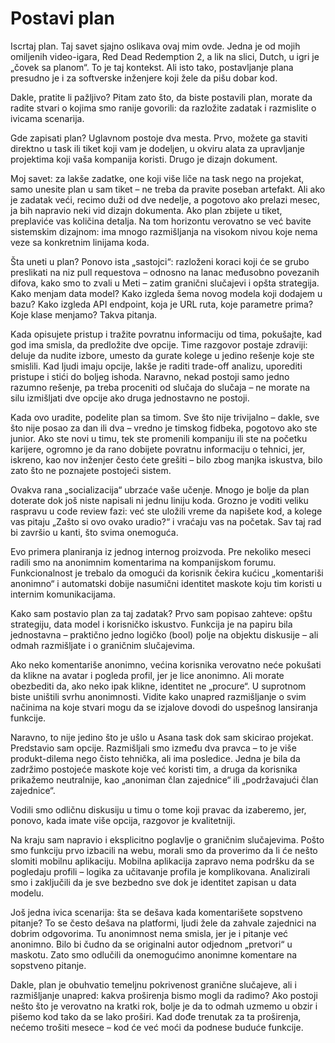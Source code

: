 # Postavi plan

Iscrtaj plan. Taj savet sjajno oslikava ovaj mim ovde. Jedna je od mojih omiljenih video-igara, Red Dead Redemption 2, a lik na slici, Dutch, u igri je „čovek sa planom“. To je taj kontekst. Ali isto tako, postavljanje plana presudno je i za softverske inženjere koji žele da pišu dobar kod.

Dakle, pratite li pažljivo? Pitam zato što, da biste postavili plan, morate da radite stvari o kojima smo ranije govorili: da razložite zadatak i razmislite o ivicama scenarija.

Gde zapisati plan? Uglavnom postoje dva mesta. Prvo, možete ga staviti direktno u task ili tiket koji vam je dodeljen, u okviru alata za upravljanje projektima koji vaša kompanija koristi. Drugo je dizajn dokument.

Moj savet: za lakše zadatke, one koji više liče na task nego na projekat, samo unesite plan u sam tiket – ne treba da pravite poseban artefakt. Ali ako je zadatak veći, recimo duži od dve nedelje, a pogotovo ako prelazi mesec, ja bih napravio neki vid dizajn dokumenta. Ako plan zbijete u tiket, preplaviće vas količina detalja. Na tom horizontu verovatno se već bavite sistemskim dizajnom: ima mnogo razmišljanja na visokom nivou koje nema veze sa konkretnim linijama koda.

Šta uneti u plan? Ponovo ista „sastojci“: razloženi koraci koji će se grubo preslikati na niz pull requestova – odnosno na lanac međusobno povezanih difova, kako smo to zvali u Meti – zatim granični slučajevi i opšta strategija. Kako menjam data model? Kako izgleda šema novog modela koji dodajem u bazu? Kako izgleda API endpoint, koja je URL ruta, koje parametre prima? Koje klase menjamo? Takva pitanja.

Kada opisujete pristup i tražite povratnu informaciju od tima, pokušajte, kad god ima smisla, da predložite dve opcije. Time razgovor postaje zdraviji: deluje da nudite izbore, umesto da gurate kolege u jedino rešenje koje ste smislili. Kad ljudi imaju opcije, lakše je raditi trade-off analizu, uporediti pristupe i stići do boljeg ishoda. Naravno, nekad postoji samo jedno razumno rešenje, pa treba proceniti od slučaja do slučaja – ne morate na silu izmišljati dve opcije ako druga jednostavno ne postoji.

Kada ovo uradite, podelite plan sa timom. Sve što nije trivijalno – dakle, sve što nije posao za dan ili dva – vredno je timskog fidbeka, pogotovo ako ste junior. Ako ste novi u timu, tek ste promenili kompaniju ili ste na početku karijere, ogromno je da rano dobijete povratnu informaciju o tehnici, jer, iskreno, kao nov inženjer često ćete grešiti – bilo zbog manjka iskustva, bilo zato što ne poznajete postojeći sistem.

Ovakva rana „socializacija“ ubrzaće vaše učenje. Mnogo je bolje da plan doterate dok još niste napisali ni jednu liniju koda. Grozno je voditi veliku raspravu u code review fazi: već ste uložili vreme da napišete kod, a kolege vas pitaju „Zašto si ovo ovako uradio?“ i vraćaju vas na početak. Sav taj rad bi završio u kanti, što svima onemoguća.

Evo primera planiranja iz jednog internog proizvoda. Pre nekoliko meseci radili smo na anonimnim komentarima na kompanijskom forumu. Funkcionalnost je trebalo da omogući da korisnik čekira kućicu „komentariši anonimno“ i automatski dobije nasumični identitet maskote koju tim koristi u internim komunikacijama.

Kako sam postavio plan za taj zadatak? Prvo sam popisao zahteve: opštu strategiju, data model i korisničko iskustvo. Funkcija je na papiru bila jednostavna – praktično jedno logičko (bool) polje na objektu diskusije – ali odmah razmišljate i o graničnim slučajevima.

Ako neko komentariše anonimno, većina korisnika verovatno neće pokušati da klikne na avatar i pogleda profil, jer je lice anonimno. Ali morate obezbediti da, ako neko ipak klikne, identitet ne „procure“. U suprotnom biste uništili svrhu anonimnosti. Vidite kako unapred razmišljanje o svim načinima na koje stvari mogu da se izjalove dovodi do uspešnog lansiranja funkcije.

Naravno, to nije jedino što je ušlo u Asana task dok sam skicirao projekat. Predstavio sam opcije. Razmišljali smo između dva pravca – to je više produkt-dilema nego čisto tehnička, ali ima posledice. Jedna je bila da zadržimo postojeće maskote koje već koristi tim, a druga da korisnika prikažemo neutralnije, kao „anoniman član zajednice“ ili „podržavajući član zajednice“.

Vodili smo odličnu diskusiju u timu o tome koji pravac da izaberemo, jer, ponovo, kada imate više opcija, razgovor je kvalitetniji.

Na kraju sam napravio i eksplicitno poglavlje o graničnim slučajevima. Pošto smo funkciju prvo izbacili na webu, morali smo da proverimo da li će nešto slomiti mobilnu aplikaciju. Mobilna aplikacija zapravo nema podršku da se pogledaju profili – logika za učitavanje profila je komplikovana. Analizirali smo i zaključili da je sve bezbedno sve dok je identitet zapisan u data modelu.

Još jedna ivica scenarija: šta se dešava kada komentarišete sopstveno pitanje? To se često dešava na platformi, ljudi žele da zahvale zajednici na dobrim odgovorima. Tu anonimnost nema smisla, jer je i pitanje već anonimno. Bilo bi čudno da se originalni autor odjednom „pretvori“ u maskotu. Zato smo odlučili da onemogućimo anonimne komentare na sopstveno pitanje.

Dakle, plan je obuhvatio temeljnu pokrivenost granične slučajeve, ali i razmišljanje unapred: kakva proširenja bismo mogli da radimo? Ako postoji nešto što je verovatno na kratki rok, bolje je da to odmah uzmemo u obzir i pišemo kod tako da se lako proširi. Kad dođe trenutak za ta proširenja, nećemo trošiti mesece – kod će već moći da podnese buduće funkcije.
